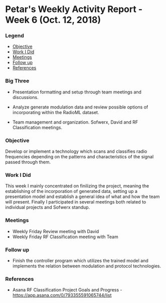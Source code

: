 # Petar's Weekly Activity Report - Week 6  (Oct. 12, 2018)
### Legend
- [Objective](#objective)
- [Work I Did](#work-i-did)
- [Meetings](#meetings)
- [Follow up](#follow-up)
- [References](#references)

### Big Three
- Presentation formatting and setup through team meetings and discussions. 

- Analyze generate modulation data and review possible options of incorporating within the RadioML dataset. 

- Team management and organization. Sofwerx, David and RF Classification meetings.

### Objective
Develop or implement a technology which scans and classifies radio frequencies depending on the patterns and characteristics of the signal passed through them.

### Work I Did
This week I mainly concentrated on finilizing the project, meaning the establishing of the incorporation of generated data, setting up a presentation model and establish a general idea of what and how the team will present. Finally I participated in several meetings both related to individual projects and Sofwerx standup.

### Meetings
 - Weekly Friday Review meeting with David
 - Weekly Friday RF Classification meeting with Team

### Follow up
- Finish the controller program which utilizes the trained model and implements the relation between modulation and protocol technologies.

### References
- Asana RF Classification Project Goals and Progress - https://app.asana.com/0/793355591065744/list
